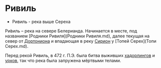 # Ривиль

* Ривиль - река выше Сереха

Ри́виль – река на севере Белерианда. Начинается в месте, под названием
[Родники Ривиля](Родники Ривиля.md), далее текущая на север от
[Дортониона](Дортонион.md) и впадающая в реку [Сирион](Сирион.md) у
[Топей Серех](Топи Серех.md).

Перед рекой Ривиль, в 472 г. П.Э. была битва выживших
[хадорлингов](Народы/хадорлинги.md) и [урков](Народы/урки.md), так что река
была запружена мёртвыми телами.
